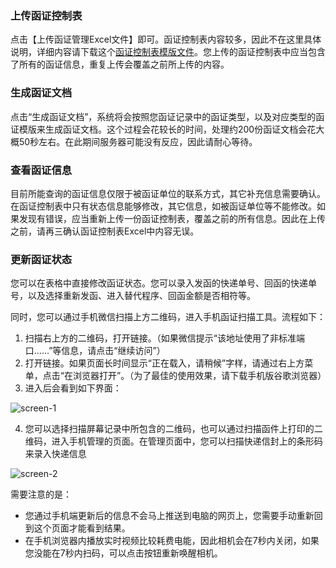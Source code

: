 ### 上传函证控制表

点击【上传函证管理Excel文件】即可。函证控制表内容较多，因此不在这里具体说明，详细内容请下载这个[函证控制表模版文件](./函证控制示例.xlsx)。您上传的函证控制表中应当包含了所有的函证信息，重复上传会覆盖之前所上传的内容。

### 生成函证文档
点击“生成函证文档”，系统将会按照您函证记录中的函证类型，以及对应类型的函证模版来生成函证文档。这个过程会花较长的时间，处理约200份函证文档会花大概50秒左右。在此期间服务器可能没有反应，因此请耐心等待。

### 查看函证信息

目前所能查询的函证信息仅限于被函证单位的联系方式，其它补充信息需要确认。在函证控制表中只有状态信息能够修改，其它信息，如被函证单位等不能修改。如果发现有错误，应当重新上传一份函证控制表，覆盖之前的所有信息。因此在上传之前，请再三确认函证控制表Excel中内容无误。

### 更新函证状态

您可以在表格中直接修改函证状态。您可以录入发函的快递单号、回函的快递单号，以及选择重新发函、进入替代程序、回函金额是否相符等。

同时，您可以通过手机微信扫描上方二维码，进入手机函证扫描工具。流程如下：

1. 扫描右上方的二维码，打开链接。（如果微信提示“该地址使用了非标准端口……”等信息，请点击“继续访问”）
2. 打开链接。如果页面长时间显示“正在载入，请稍候”字样，请通过右上方菜单，点击“在浏览器打开”。（为了最佳的使用效果，请下载手机版谷歌浏览器）
3. 进入后会看到如下界面：

![screen-1](./screen-1.jpeg)

4. 您可以选择扫描屏幕记录中所包含的二维码，也可以通过扫描函件上打印的二维码，进入手机管理的页面。在管理页面中，您可以扫描快递信封上的条形码来录入快递信息

![screen-2](./screen-2.jpeg)

需要注意的是：
* 您通过手机端更新后的信息不会马上推送到电脑的网页上，您需要手动重新回到这个页面才能看到结果。
* 在手机浏览器内播放实时视频比较耗费电能，因此相机会在7秒内关闭，如果您没能在7秒内扫码，可以点击按钮重新唤醒相机。

